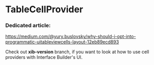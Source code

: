 # TableCellProvider

### Dedicated article:
https://medium.com/@yury.buslovsky/why-should-i-opt-into-programmatic-uitableviewcells-layout-12eb89ecd893


Check out **xib-version** branch, if you want to look at how to use cell providers with Interface Builder's UI.

